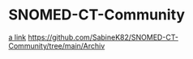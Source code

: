# SNOMED-CT-Community

[a link](https://github.com/SabineK82/Archive#)
https://github.com/SabineK82/SNOMED-CT-Community/tree/main/Archiv
